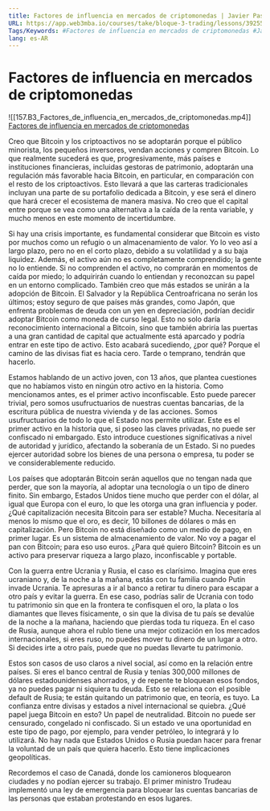 ```yaml
---
title: Factores de influencia en mercados de criptomonedas | Javier Pastor
URL: https://app.web3mba.io/courses/take/bloque-3-trading/lessons/39255666-factores-de-influencia-en-mercados-de-criptomonedas-3-3-javier-pastor
Tags/Keywords: #Factores de influencia en mercados de criptomonedas #Javier Pastor #Factores de influencia #Factores de influencia en mercados #Factores de influencia en criptomonedas #manipulacion del mercado
lang: es-AR
---
```

# Factores de influencia en mercados de criptomonedas
![[157.B3_Factores_de_influencia_en_mercados_de_criptomonedas.mp4]]
[Factores de influencia en mercados de criptomonedas](https://app.web3mba.io?wvideo=6bqacmxye3)

Creo que Bitcoin y los criptoactivos no se adoptarán porque el público minorista, los pequeños inversores, vendan acciones y compren Bitcoin. Lo que realmente sucederá es que, progresivamente, más países e instituciones financieras, incluidas gestoras de patrimonio, adoptarán una regulación más favorable hacia Bitcoin, en particular, en comparación con el resto de los criptoactivos. Esto llevará a que las carteras tradicionales incluyan una parte de su portafolio dedicada a Bitcoin, y ese será el dinero que hará crecer el ecosistema de manera masiva. No creo que el capital entre porque se vea como una alternativa a la caída de la renta variable, y mucho menos en este momento de incertidumbre.

Si hay una crisis importante, es fundamental considerar que Bitcoin es visto por muchos como un refugio o un almacenamiento de valor. Yo lo veo así a largo plazo, pero no en el corto plazo, debido a su volatilidad y a su baja liquidez. Además, el activo aún no es completamente comprendido; la gente no lo entiende. Si no comprenden el activo, no comprarán en momentos de caída por miedo; lo adquirirán cuando lo entiendan y reconozcan su papel en un entorno complicado. También creo que más estados se unirán a la adopción de Bitcoin. El Salvador y la República Centroafricana no serán los últimos; estoy seguro de que países más grandes, como Japón, que enfrenta problemas de deuda con un yen en depreciación, podrían decidir adoptar Bitcoin como moneda de curso legal. Esto no solo daría reconocimiento internacional a Bitcoin, sino que también abriría las puertas a una gran cantidad de capital que actualmente está aparcado y podría entrar en este tipo de activo. Esto acabará sucediendo, ¿por qué? Porque el camino de las divisas fiat es hacia cero. Tarde o temprano, tendrán que hacerlo.

Estamos hablando de un activo joven, con 13 años, que plantea cuestiones que no habíamos visto en ningún otro activo en la historia. Como mencionamos antes, es el primer activo inconfiscable. Esto puede parecer trivial, pero somos usufructuarios de nuestras cuentas bancarias, de la escritura pública de nuestra vivienda y de las acciones. Somos usufructuarios de todo lo que el Estado nos permite utilizar. Este es el primer activo en la historia que, si poseo las claves privadas, no puede ser confiscado ni embargado. Esto introduce cuestiones significativas a nivel de autoridad y jurídico, afectando la soberanía de un Estado. Si no puedes ejercer autoridad sobre los bienes de una persona o empresa, tu poder se ve considerablemente reducido.

Los países que adoptarán Bitcoin serán aquellos que no tengan nada que perder, que son la mayoría, al adoptar una tecnología o un tipo de dinero finito. Sin embargo, Estados Unidos tiene mucho que perder con el dólar, al igual que Europa con el euro, lo que les otorga una gran influencia y poder. ¿Qué capitalización necesita Bitcoin para ser estable? Mucha. Necesitaría al menos lo mismo que el oro, es decir, 10 billones de dólares o más en capitalización. Pero Bitcoin no está diseñado como un medio de pago, en primer lugar. Es un sistema de almacenamiento de valor. No voy a pagar el pan con Bitcoin; para eso uso euros. ¿Para qué quiero Bitcoin? Bitcoin es un activo para preservar riqueza a largo plazo, inconfiscable y portable.

Con la guerra entre Ucrania y Rusia, el caso es clarísimo. Imagina que eres ucraniano y, de la noche a la mañana, estás con tu familia cuando Putin invade Ucrania. Te apresuras a ir al banco a retirar tu dinero para escapar a otro país y evitar la guerra. En ese caso, podrías salir de Ucrania con todo tu patrimonio sin que en la frontera te confisquen el oro, la plata o los diamantes que lleves físicamente, o sin que la divisa de tu país se devalúe de la noche a la mañana, haciendo que pierdas toda tu riqueza. En el caso de Rusia, aunque ahora el rublo tiene una mejor cotización en los mercados internacionales, si eres ruso, no puedes mover tu dinero de un lugar a otro. Si decides irte a otro país, puede que no puedas llevarte tu patrimonio.

Estos son casos de uso claros a nivel social, así como en la relación entre países. Si eres el banco central de Rusia y tenías 300,000 millones de dólares estadounidenses ahorrados, y de repente te bloquean esos fondos, ya no puedes pagar ni siquiera tu deuda. Esto se relaciona con el posible default de Rusia; te están quitando un patrimonio que, en teoría, es tuyo. La confianza entre divisas y estados a nivel internacional se quiebra. ¿Qué papel juega Bitcoin en esto? Un papel de neutralidad. Bitcoin no puede ser censurado, congelado ni confiscado. Si un estado ve una oportunidad en este tipo de pago, por ejemplo, para vender petróleo, lo integrará y lo utilizará. No hay nada que Estados Unidos o Rusia puedan hacer para frenar la voluntad de un país que quiera hacerlo. Esto tiene implicaciones geopolíticas.

Recordemos el caso de Canadá, donde los camioneros bloquearon ciudades y no podían ejercer su trabajo. El primer ministro Trudeau implementó una ley de emergencia para bloquear las cuentas bancarias de las personas que estaban protestando en esos lugares.